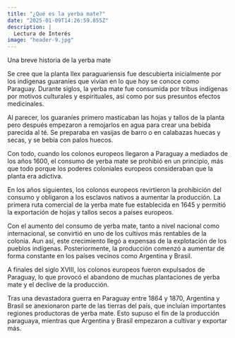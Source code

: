 ```yaml
---
title: "¿Qué es la yerba mate?"
date: "2025-01-09T14:26:59.855Z"
description: |
  Lectura de Interés
image: "header-9.jpg"
---
```


Una breve historia de la yerba mate

Se cree que la planta Ilex paraguariensis fue descubierta inicialmente por los indígenas guaraníes que vivían en lo que hoy se conoce como Paraguay. Durante siglos, la yerba mate fue consumida por tribus indígenas por motivos culturales y espirituales, así como por sus presuntos efectos medicinales.

Al parecer, los guaraníes primero masticaban las hojas y tallos de la planta pero después empezaron a remojarlos en agua para crear una bebida parecida al té. Se preparaba en vasijas de barro o en calabazas huecas y secas, y se bebía con palos huecos.

Con todo, cuando los colonos europeos llegaron a Paraguay a mediados de los años 1600, el consumo de yerba mate se prohibió en un principio, más que todo porque los poderes coloniales europeos consideraban que la planta era adictiva.

En los años siguientes, los colonos europeos revirtieron la prohibición del consumo y obligaron a los esclavos nativos a aumentar la producción. La primera ruta comercial de la yerba mate fue establecida en 1645 y permitió la exportación de hojas y tallos secos a países europeos.

Con el aumento del consumo de yerba mate, tanto a nivel nacional como internacional, se convirtió en uno de los cultivos más rentables de la colonia. Aun así, este crecimiento llegó a expensas de la explotación de los pueblos indígenas. Posteriormente, la producción comenzó a aumentar de forma constante en los países vecinos como Argentina y Brasil.

A finales del siglo XVIII, los colonos europeos fueron expulsados de Paraguay, lo que provocó el abandono de muchas plantaciones de yerba mate y el declive de la producción. 

Tras una devastadora guerra en Paraguay entre 1864 y 1870, Argentina y Brasil se anexionaron parte de las tierras del país, que incluían importantes regiones productoras de yerba mate. Esto supuso el fin de la producción paraguaya, mientras que Argentina y Brasil empezaron a cultivar y exportar más.